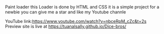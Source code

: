 Paint loader this Loader is done by HTML and CSS it is a simple project for a newbie you can give me a star and like my Youtube channle

YouTube link:https://www.youtube.com/watch?v=nbceRpM_cZc&t=2s 
Preview site is live at https://tuanalsally.github.io/Dice-bros/


